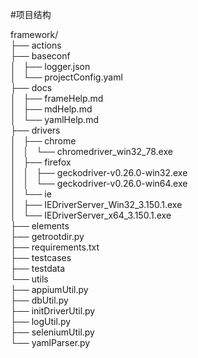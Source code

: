 #项目结构

framework/  
├── actions  
├── baseconf   
│   ├── logger.json  
│   └── projectConfig.yaml  
├── docs  
│   ├── frameHelp.md  
│   ├── mdHelp.md  
│   └── yamlHelp.md  
├── drivers  
│   ├── chrome  
│   │   └── chromedriver_win32_78.exe  
│   ├── firefox  
│   │   ├── geckodriver-v0.26.0-win32.exe  
│   │   └── geckodriver-v0.26.0-win64.exe  
│   └── ie  
│       ├── IEDriverServer_Win32_3.150.1.exe  
│       └── IEDriverServer_x64_3.150.1.exe  
├── elements  
├── getrootdir.py  
├── requirements.txt  
├── testcases   
├── testdata  
└── utils  
    ├── appiumUtil.py  
    ├── dbUtil.py  
    ├── initDriverUtil.py  
    ├── logUtil.py  
    ├── seleniumUtil.py  
    └── yamlParser.py  